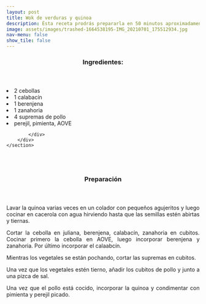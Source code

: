 ```yaml
---
layout: post
title: Wok de verduras y quinoa
description: Ésta receta prodrás prepararla en 50 minutos aproximadamente.
image: assets/images/trashed-1664538195-IMG_20210701_175512934.jpg
nav-menu: false
show_tile: false
---
```


<!-- Two -->
<section id="one" class="spotlights">
	<section>
		<div class="content">
			<div class="inner">
				<header class="major">
					<h3>Ingredientes:</h3>
				</header>
				<p><li>2 cebollas</li>
				<li>1 calabacín</li>
				<li>1 berenjena</li>
        			<li>1 zanahoria</li>
        			<li>4 supremas de pollo</li>
        			<li>perejil, pimienta, AOVE</li></p>
				
			</div>
		</div>
	</section>

<br />
<br />
<p> </p>
<p> </p>

<header class="major">
	<h3>Preparación</h3>
</header>
<p align="justify">Lavar la quinoa varias veces en un colador con pequeños agujeritos y luego cocinar en cacerola con agua hirviendo hasta que las semillas estén abirtas y tiernas.</p>

<p align="justify">Cortar la cebolla en juliana, berenjena, calabacín, zanahoria en cubitos. Cocinar primero la cebolla en AOVE, luego incorporar berenjena y zanahoria. Por último incorporar el calaabcín.</p>

<p align="justify">Mientras los vegetales se están pochando, cortar las supremas en cubitos.</p>

<p align="justify">Una vez que los vegetales estén tierno, añadir los cubitos de pollo y junto a una pizca de sal.</p>

<p align="justify">Una vez que el pollo está cocido, incorporar la quinoa y condimentar con pimienta y perejil picado.</p>		
</section>


